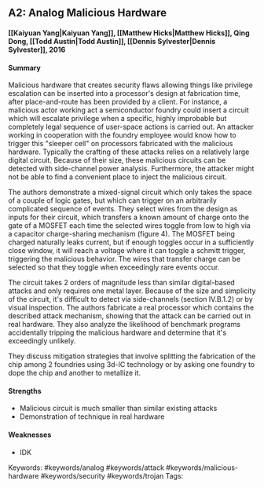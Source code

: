 ## A2: Analog Malicious Hardware
#### [[Kaiyuan Yang|Kaiyuan Yang]], [[Matthew Hicks|Matthew Hicks]], Qing Dong, [[Todd Austin|Todd Austin]], [[Dennis Sylvester|Dennis Sylvester]], 2016

#### Summary
Malicious hardware that creates security flaws allowing things like privilege escalation can be inserted into a processor's design at fabrication time, after place-and-route has been provided by a client. For instance, a malicious actor working act a semiconductor foundry could insert a circuit which will escalate privilege when a specific, highly improbable but completely legal sequence of user-space actions is carried out. An attacker working in cooperation with the foundry employee would know how to trigger this "sleeper cell" on processors fabricated with the malicious hardware. Typically the crafting of these attacks relies on a relatively large digital circuit. Because of their size, these malicious circuits can be detected with side-channel power analysis. Furthermore, the attacker might not be able to find a convenient place to inject the malicious circuit.

The authors demonstrate a mixed-signal circuit which only takes the space of a couple of logic gates, but which can trigger on an arbitrarily complicated sequence of events. They select wires from the design as inputs for their circuit, which transfers a known amount of charge onto the gate of a MOSFET each time the selected wires toggle from low to high via a capacitor charge-sharing mechanism (figure 4). The MOSFET being charged naturally leaks current, but if enough toggles occur in a sufficiently close window, it will reach a voltage where it can toggle a schmitt trigger, triggering the malicious behavior. The wires that transfer charge can be selected so that they toggle when exceedingly rare events occur.

The circuit takes 2 orders of magnitude less than similar digital-based attacks and only requires one metal layer. Because of the size and simplicity of the circuit, it's difficult to detect via side-channels (section IV.B.1.2) or by visual inspection. The authors fabricate a real processor which contains the described attack mechanism, showing that the attack can be carried out in real hardware. They also analyze the likelihood of benchmark programs accidentally tripping the malicious hardware and determine that it's exceedingly unlikely.

They discuss mitigation strategies that involve splitting the fabrication of the chip among 2 foundries using 3d-IC technology or by asking one foundry to dope the chip and another to metallize it.

#### Strengths
 * Malicious circuit is much smaller than similar existing attacks
 * Demonstration of technique in real hardware

#### Weaknesses
 * IDK

Keywords: #keywords/analog #keywords/attack #keywords/malicious-hardware #keywords/security #keywords/trojan
Tags: